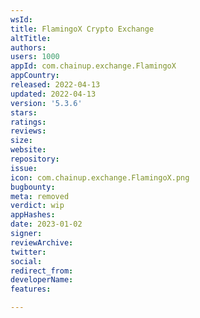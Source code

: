 ```yaml
---
wsId: 
title: FlamingoX Crypto Exchange
altTitle: 
authors: 
users: 1000
appId: com.chainup.exchange.FlamingoX
appCountry: 
released: 2022-04-13
updated: 2022-04-13
version: '5.3.6'
stars: 
ratings: 
reviews: 
size: 
website: 
repository: 
issue: 
icon: com.chainup.exchange.FlamingoX.png
bugbounty: 
meta: removed
verdict: wip
appHashes: 
date: 2023-01-02
signer: 
reviewArchive: 
twitter: 
social: 
redirect_from: 
developerName: 
features: 

---
```


